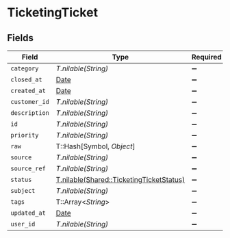 # TicketingTicket


## Fields

| Field                                                                                    | Type                                                                                     | Required                                                                                 | Description                                                                              |
| ---------------------------------------------------------------------------------------- | ---------------------------------------------------------------------------------------- | ---------------------------------------------------------------------------------------- | ---------------------------------------------------------------------------------------- |
| `category`                                                                               | *T.nilable(String)*                                                                      | :heavy_minus_sign:                                                                       | N/A                                                                                      |
| `closed_at`                                                                              | [Date](https://ruby-doc.org/stdlib-2.6.1/libdoc/date/rdoc/Date.html)                     | :heavy_minus_sign:                                                                       | N/A                                                                                      |
| `created_at`                                                                             | [Date](https://ruby-doc.org/stdlib-2.6.1/libdoc/date/rdoc/Date.html)                     | :heavy_minus_sign:                                                                       | N/A                                                                                      |
| `customer_id`                                                                            | *T.nilable(String)*                                                                      | :heavy_minus_sign:                                                                       | N/A                                                                                      |
| `description`                                                                            | *T.nilable(String)*                                                                      | :heavy_minus_sign:                                                                       | N/A                                                                                      |
| `id`                                                                                     | *T.nilable(String)*                                                                      | :heavy_minus_sign:                                                                       | N/A                                                                                      |
| `priority`                                                                               | *T.nilable(String)*                                                                      | :heavy_minus_sign:                                                                       | N/A                                                                                      |
| `raw`                                                                                    | T::Hash[Symbol, *Object*]                                                                | :heavy_minus_sign:                                                                       | N/A                                                                                      |
| `source`                                                                                 | *T.nilable(String)*                                                                      | :heavy_minus_sign:                                                                       | N/A                                                                                      |
| `source_ref`                                                                             | *T.nilable(String)*                                                                      | :heavy_minus_sign:                                                                       | N/A                                                                                      |
| `status`                                                                                 | [T.nilable(Shared::TicketingTicketStatus)](../../models/shared/ticketingticketstatus.md) | :heavy_minus_sign:                                                                       | N/A                                                                                      |
| `subject`                                                                                | *T.nilable(String)*                                                                      | :heavy_minus_sign:                                                                       | N/A                                                                                      |
| `tags`                                                                                   | T::Array<*String*>                                                                       | :heavy_minus_sign:                                                                       | N/A                                                                                      |
| `updated_at`                                                                             | [Date](https://ruby-doc.org/stdlib-2.6.1/libdoc/date/rdoc/Date.html)                     | :heavy_minus_sign:                                                                       | N/A                                                                                      |
| `user_id`                                                                                | *T.nilable(String)*                                                                      | :heavy_minus_sign:                                                                       | N/A                                                                                      |